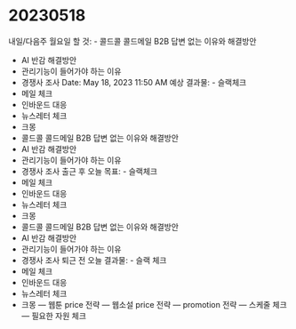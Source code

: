 # 20230518

내일/다음주 월요일 할 것: - 콜드콜 콜드메일 B2B 답변 없는 이유와 해결방안
- AI 반감 해결방안
- 관리기능이 들어가야 하는 이유
- 경쟁사 조사
Date: May 18, 2023 11:50 AM
예상 결과물: - 슬랙체크
- 메일 체크
- 인바운드 대응
- 뉴스레터 체크
- 크몽
- 콜드콜 콜드메일 B2B 답변 없는 이유와 해결방안
- AI 반감 해결방안
- 관리기능이 들어가야 하는 이유
- 경쟁사 조사
출근 후 오늘 목표: - 슬랙체크
- 메일 체크
- 인바운드 대응
- 뉴스레터 체크
- 크몽
- 콜드콜 콜드메일 B2B 답변 없는 이유와 해결방안
- AI 반감 해결방안
- 관리기능이 들어가야 하는 이유
- 경쟁사 조사
퇴근 전 오늘 결과물: - 슬랙 체크
- 메일 체크
- 인바운드 대응
- 뉴스레터 체크
- 크몽
— 웹툰 price 전략
— 웹소설 price 전략
— promotion 전략
— 스케줄 체크
— 필요한 자원 체크